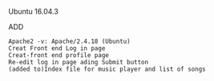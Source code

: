 Ubuntu 16.04.3

ADD

    Apache2 -v: Apache/2.4.18 (Ubuntu)
    Creat Front end Log in page
    Creat-front end profile page
    Re-edit log in page ading Submit button 
    (added to)Index file for music player and list of songs
